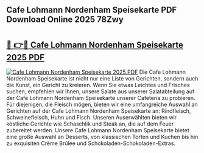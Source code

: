 ## Cafe Lohmann Nordenham Speisekarte PDF Download Online 2025 78Zwy

# <h2><a href="http://gccqsz.nevu.top/?p=Cafe+Lohmann+Nordenham+Speisekarte">🔗 👉🔴 Cafe Lohmann Nordenham Speisekarte 2025 PDF</a></h2>

[![Cafe Lohmann Nordenham Speisekarte 2025 PDF](https://i.imgur.com/dBaPXMq.png)](http://gccqsz.nevu.top/?p=Cafe+Lohmann+Nordenham+Speisekarte)
Die Cafe Lohmann Nordenham Speisekarte ist nicht nur eine Liste von Gerichten, sondern auch die Kunst, ein Gericht zu kreieren. Wenn Sie etwas Leichtes und Frisches suchen, empfehlen wir Ihnen, unsere Salate aus unserer Salatabteilung auf der Cafe Lohmann Nordenham Speisekarte unserer Cafeteria zu probieren. Für diejenigen, die Fleisch mögen, bieten wir eine umfangreiche Auswahl an Gerichten auf der Cafe Lohmann Nordenham Speisekarte an: Rindfleisch, Schweinefleisch, Huhn und Fisch. Unseren Auserwählten bieten wir köstliche Gerichte wie Schaschlik und Steak an, die auf dem Feuer zubereitet werden. Unsere Cafe Lohmann Nordenham Speisekarte bietet eine große Auswahl an Desserts, von klassischen Torten und Kuchen bis hin zu exquisiten Crème Brûlée und Schokoladen-Schokoladen-Extras.
